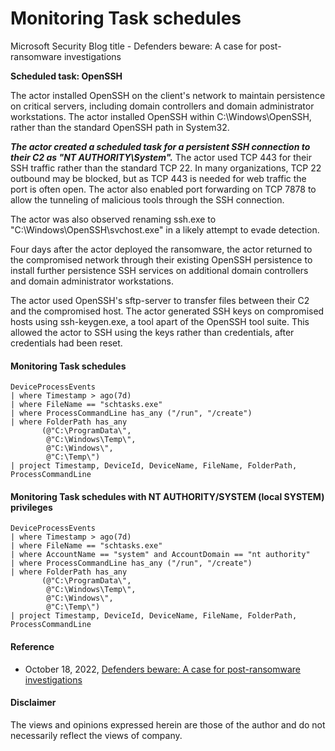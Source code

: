# Monitoring Task schedules
Microsoft Security Blog title - Defenders beware: A case for post-ransomware investigations

**Scheduled task: OpenSSH**

The actor installed OpenSSH on the client's network to maintain persistence on critical servers, including domain controllers and domain administrator workstations. The actor installed OpenSSH within C:\Windows\OpenSSH, rather than the standard OpenSSH path in System32.

***The actor created a scheduled task for a persistent SSH connection to their C2 as "NT AUTHORITY\System".*** The actor used TCP 443 for their SSH traffic rather than the standard TCP 22. In many organizations, TCP 22 outbound may be blocked, but as TCP 443 is needed for web traffic the port is often open. The actor also enabled port forwarding on TCP 7878 to allow the tunneling of malicious tools through the SSH connection.

The actor was also observed renaming ssh.exe to "C:\Windows\OpenSSH\svchost.exe" in a likely attempt to evade detection.

Four days after the actor deployed the ransomware, the actor returned to the compromised network through their existing OpenSSH persistence to install further persistence SSH services on additional domain controllers and domain administrator workstations.

The actor used OpenSSH's sftp-server to transfer files between their C2 and the compromised host. The actor generated SSH keys on compromised hosts using ssh-keygen.exe, a tool apart of the OpenSSH tool suite. This allowed the actor to SSH using the keys rather than credentials, after credentials had been reset.

#### Monitoring Task schedules

```kusto
DeviceProcessEvents
| where Timestamp > ago(7d)
| where FileName == "schtasks.exe"
| where ProcessCommandLine has_any ("/run", "/create")
| where FolderPath has_any 
       (@"C:\ProgramData\", 
        @"C:\Windows\Temp\",
        @"C:\Windows\",
        @"C:\Temp\")
| project Timestamp, DeviceId, DeviceName, FileName, FolderPath, ProcessCommandLine
```

#### Monitoring Task schedules with NT AUTHORITY/SYSTEM (local SYSTEM) privileges
```kusto
DeviceProcessEvents
| where Timestamp > ago(7d)
| where FileName == "schtasks.exe"
| where AccountName == "system" and AccountDomain == "nt authority"
| where ProcessCommandLine has_any ("/run", "/create")
| where FolderPath has_any 
       (@"C:\ProgramData\", 
        @"C:\Windows\Temp\",
        @"C:\Windows\",
        @"C:\Temp\")
| project Timestamp, DeviceId, DeviceName, FileName, FolderPath, ProcessCommandLine
```

#### Reference
- October 18, 2022, [Defenders beware: A case for post-ransomware investigations](https://www.microsoft.com/en-us/security/blog/2022/10/18/defenders-beware-a-case-for-post-ransomware-investigations/)

#### Disclaimer
The views and opinions expressed herein are those of the author and do not necessarily reflect the views of company.
